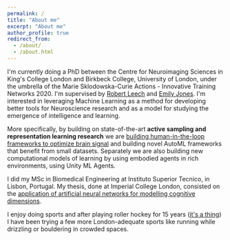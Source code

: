 ```yaml
---
permalink: /
title: "About me"
excerpt: "About me"
author_profile: true
redirect_from: 
  - /about/
  - /about.html
---
```


I'm currently doing a PhD between the Centre for Neuroimaging Sciences in King's College London and Birkbeck College, University of London, under the umbrella of the Marie Sklodowska-Curie Actions - Innovative Training Networks 2020. I'm supervised by [Robert Leech](https://kclpure.kcl.ac.uk/portal/robert.leech.html) and [Emily Jones](http://cbcd.bbk.ac.uk/people/scientificstaff/emily-jones). I'm interested in leveraging Machine Learning as a method for developing better tools for Neuroscience research and as a model for studying the emergence of intelligence and learning.

More specifically, by building on state-of-the-art **active sampling and representation learning research** we are [building human-in-the-loop frameworks to optimize brain signal](https://www.automl.org/wp-content/uploads/2020/07/AutoML_2020_paper_58.pdf) and building novel AutoML frameworks that benefit from small datasets. Separately we are also building new computational models of learning by using embodied agents in rich environments, using Unity ML Agents.

I did my MSc in Biomedical Engineering at Instituto Superior Tecnico, in Lisbon, Portugal. My thesis, done at Imperial College London, consisted on the [application of artificial neural networks for modelling cognitive dimensions](https://fenix.tecnico.ulisboa.pt/downloadFile/1970719973967928/Extended_Abstract_pedro-5.pdf).

I enjoy doing sports and after playing roller hockey for 15 years ([it's a thing](https://static.globalnoticias.pt/oj/image.aspx?brand=OJ&type=generate&guid=704ef1f5-9f1d-435a-a0d9-31fe432a83c7&w=768&h=512&t=20190712223333)) I have been trying a few more London-adequate sports like running while drizzling or bouldering in crowded spaces.

